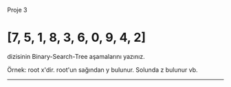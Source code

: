 Proje 3
# [7, 5, 1, 8, 3, 6, 0, 9, 4, 2]
dizisinin Binary-Search-Tree aşamalarını yazınız.

Örnek: root x'dir. root'un sağından y bulunur. Solunda z bulunur vb.

---

>

